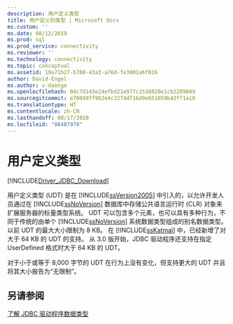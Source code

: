 ```yaml
---
description: 用户定义类型
title: 用户定义的类型 | Microsoft Docs
ms.custom: ''
ms.date: 08/12/2019
ms.prod: sql
ms.prod_service: connectivity
ms.reviewer: ''
ms.technology: connectivity
ms.topic: conceptual
ms.assetid: 19a71b27-b788-43a3-a76d-fe3001a6f016
author: David-Engel
ms.author: v-daenge
ms.openlocfilehash: 04c7d143e24efbd21e977c1538820e1cb2289049
ms.sourcegitcommit: e700497f962e4c2274df16d9e651059b42ff1a10
ms.translationtype: HT
ms.contentlocale: zh-CN
ms.lasthandoff: 08/17/2020
ms.locfileid: "88487978"
---
```

# <a name="user-defined-types"></a>用户定义类型

[!INCLUDE[Driver_JDBC_Download](../../includes/driver_jdbc_download.md)]

用户定义类型 (UDT) 是在 [!INCLUDE[ssVersion2005](../../includes/ssversion2005-md.md)] 中引入的，以允许开发人员通过在 [!INCLUDE[ssNoVersion](../../includes/ssnoversion-md.md)] 数据库中存储公共语言运行时 (CLR) 对象来扩展服务器的标量类型系统。 UDT 可以包含多个元素，也可以具有多种行为，不同于传统的由单个 [!INCLUDE[ssNoVersion](../../includes/ssnoversion-md.md)] 系统数据类型组成的别名数据类型。 以前 UDT 的最大大小限制为 8 KB。 在 [!INCLUDE[ssKatmai](../../includes/sskatmai_md.md)] 中，已经新增了对大于 64 KB 的 UDT 的支持。 从 3.0 版开始，JDBC 驱动程序还支持在指定 UserDefined 格式时大于 64 KB 的 UDT。

对于小于或等于 8,000 字节的 UDT 在行为上没有变化，但支持更大的 UDT 并且将其大小报告为“无限制”。

## <a name="see-also"></a>另请参阅

[了解 JDBC 驱动程序数据类型](../../connect/jdbc/understanding-the-jdbc-driver-data-types.md)
